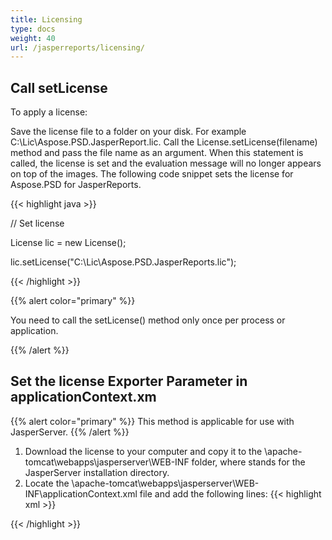 ```yaml
---
title: Licensing
type: docs
weight: 40
url: /jasperreports/licensing/
---
```

## **Call setLicense**
To apply a license:

Save the license file to a folder on your disk. For example C:\Lic\Aspose.PSD.JasperReport.lic.
Call the License.setLicense(filename) method and pass the file name as an argument. When this statement is called, the license is set and the evaluation message will no longer appears on top of the images.
The following code snippet sets the license for Aspose.PSD for JasperReports.

{{< highlight java >}}

// Set license

License lic = new License();

lic.setLicense("C:\Lic\Aspose.PSD.JasperReports.lic");

{{< /highlight >}}

{{% alert color="primary" %}}

You need to call the setLicense() method only once per process or application.

{{% /alert %}}

## **Set the license Exporter Parameter in applicationContext.xm**
{{% alert color="primary" %}}
This method is applicable for use with JasperServer.
{{% /alert %}}
1. Download the license to your computer and copy it to the \apache-tomcat\webapps\jasperserver\WEB-INF folder, where stands for the JasperServer installation directory.
2. Locate the \apache-tomcat\webapps\jasperserver\WEB-INF\applicationContext.xml file and add the following lines:
{{< highlight xml >}}
<bean id="jpgExportParameters" class="com.aspose.psd.jasperreports.jpg.ASJpegExportParametersBean">
    <property name="license" value="C:\jasperserver-7.6\apache-tomcat\webapps\jasperserver\WEB-INF/Aspose.PSD.JasperReports.lic"/>
</bean>
{{< /highlight >}}
